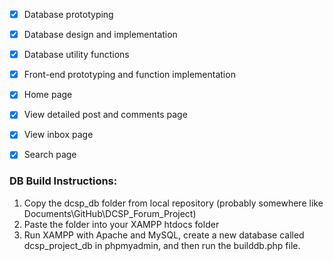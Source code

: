 - [x] Database prototyping
- [x] Database design and implementation 
- [x] Database utility functions
- [x] Front-end prototyping and function implementation
- [x] Home page
- [x] View detailed post and comments page
- [x] View inbox page
- [x] Search page







### DB Build Instructions:

1. Copy the dcsp_db folder from local repository (probably somewhere like Documents\GitHub\DCSP_Forum_Project)
2. Paste the folder into your XAMPP htdocs folder 
3. Run XAMPP with Apache and MySQL, create a new database called dcsp_project_db in phpmyadmin, and then run the builddb.php file.

